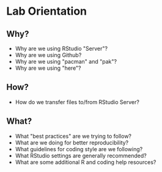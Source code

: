 # Lab Orientation

## Why?

- Why are we using RStudio "Server"?
- Why are we using Github?
- Why are we using "pacman" and "pak"?
- Why are we using "here"?

## How?

- How do we transfer files to/from RStudio Server?

## What?

- What "best practices" are we trying to follow?
- What are we doing for better reproducibility?
- What guidelines for coding style are we following?
- What RStudio settings are generally recommended?
- What are some additional R and coding help resources?
